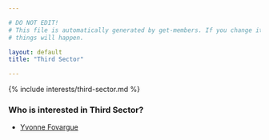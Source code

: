 ```yaml
---

# DO NOT EDIT!
# This file is automatically generated by get-members. If you change it, bad
# things will happen.

layout: default
title: "Third Sector"

---
```


{% include interests/third-sector.md %}

### Who is interested in Third Sector?


* [Yvonne Fovargue](../members/yvonne-fovargue.html)
